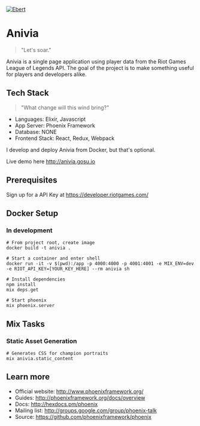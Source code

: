 [![Ebert](https://ebertapp.io/github/josephyi/anivia.svg)](https://ebertapp.io/github/josephyi/anivia)

# Anivia

> "Let's soar."

Anivia is a single page application using player data from the Riot Games League of Legends API. The goal of the project is to make something useful for players and developers alike.

## Tech Stack

> "What change will this wind bring?"

  * Languages: Elixir, Javascript
  * App Server: Phoenix Framework
  * Database: NONE
  * Frontend Stack: React, Redux, Webpack

I develop and deploy Anivia from Docker, but that's optional.

Live demo here http://anivia.gosu.io

## Prerequisites

Sign up for a API Key at https://developer.riotgames.com/

## Docker Setup

### In development

```
# From project root, create image
docker build -t anivia .

# Start a container and enter shell
docker run -it -v $(pwd):/app -p 4000:4000 -p 4001:4001 -e MIX_ENV=dev -e RIOT_API_KEY=[YOUR_KEY_HERE] --rm anivia sh

# Install dependencies
npm install
mix deps.get

# Start phoenix
mix phoenix.server
```

## Mix Tasks
### Static Asset Generation
```
# Generates CSS for champion portraits
mix anivia.static_content
```

## Learn more

  * Official website: http://www.phoenixframework.org/
  * Guides: http://phoenixframework.org/docs/overview
  * Docs: http://hexdocs.pm/phoenix
  * Mailing list: http://groups.google.com/group/phoenix-talk
  * Source: https://github.com/phoenixframework/phoenix
